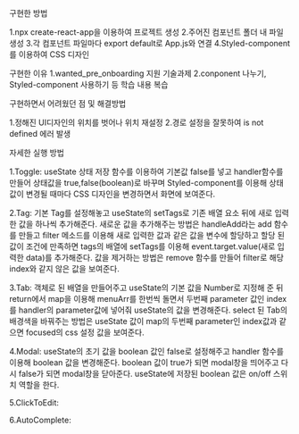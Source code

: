 구현한 방법

1.npx create-react-app을 이용하여 프로젝트 생성
2.주어진 컴포넌트 폴더 내 파일 생성
3.각 컴포넌트 파일마다 export default로 App.js와 연결
4.Styled-component를 이용하여 CSS 디자인

구현한 이유
1.wanted_pre_onboarding 지원 기술과제
2.conponent 나누기, Styled-component 사용하기 등 학습 내용 복습

구현하면서 어려웠던 점 및 해결방법

1.정해진 UI디자인의 위치를 벗어나 위치 재설정
2.경로 설정을 잘못하여 is not defined 에러 발생

자세한 실행 방법

1.Toggle: useState 상태 저장 함수를 이용하여 기본값 false를 넣고 handler함수를 만들어 상태값을 true,false(boolean)로 바꾸며 Styled-component를 이용해 상태값이 변경될 때마다 CSS 디자인을 변경하면서 화면에 보여준다.

2.Tag: 기본 Tag를 설정해놓고 useState의 setTags로 기존 배열 요소 뒤에 새로 입력한 값을 하나씩 추가해준다. 새로운 값을 추가해주는 방법은 handleAdd라는 add 함수를 만들고 filter 메소드를 이용해 새로 입력한 값과 같은 값을 변수에 할당하고 할당 된 값이 조건에 만족하면 tags의 배열에 setTags를 이용해 event.target.value(새로 입력한 data)를 추가해준다. 값을 제거하는 방법은 remove 함수를 만들어 filter로 해당 index와 같지 않은 값을 보여준다.

3.Tab: 객체로 된 배열을 만들어주고 useState의 기본 값을 Number로 지정해 준 뒤 return에서 map을 이용해 menuArr를 한번씩 돌면서 두번째 parameter 값인 index를 handler의 parameter값에 넣어줘 useState의 값을 변경해준다. select 된 Tab의 배경색을 바꿔주는 방법은 useState 값이 map의 두번째 parameter인 index값과 같으면 focused의 css 설정 값을 보여준다.

4.Modal: useState의 초기 값을 boolean 값인 false로 설정해주고 handler 함수를 이용해 boolean 값을 변경해준다. boolean 값이 true가 되면 modal창을 띄어주고 다시 false가 되면 modal창을 닫아준다. useState에 저장된 boolean 값은 on/off 스위치 역할을 한다.

5.ClickToEdit: 

6.AutoComplete: